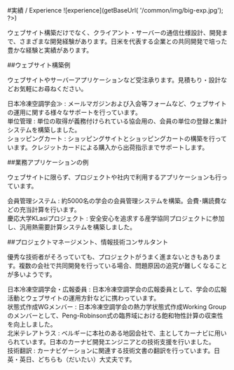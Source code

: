 #実績 / Experience ![experience](<?php echo $_ctrl->getBaseUrl( '/common/img/big-exp.jpg'); ?>)

ウェブサイト構築だけでなく、クライアント・サーバーの通信仕様設計、開発まで、さまざまな開発経験があります。日米を代表する企業との共同開発で培った豊かな経験と実績があります。

##ウェブサイト構築例

ウェブサイトやサーバーアプリケーションなど受注承ります。見積もり・設計などお気軽にお尋ねください。

<div class="dtBox span4" markdown="1">
日本冷凍空調学会≫
: メールマガジンおよび入会等フォームなど、ウェブサイトの運用に関する様々なサポートを行っています。
</div>

<div class="dtBox span4" markdown="1">
単位管理
: 単位の取得が義務付けられている協会用の、会員の単位の登録と集計システムを構築しました。
</div>

<div class="dtBox span4" markdown="1">
ショッピングカート
: ショッピングサイトとショッピングカートの構築を行っています。クレジットカードによる購入から出荷指示までサポートします。
</div>


##業務アプリケーションの例

ウェブサイトに限らず、プロジェクトや社内で利用するアプリケーションも行っています。

<div class="dtBox span4" markdown="1">
会員管理システム
: 約5000名の学会の会員管理システムを構築。会費･購読費などの充当計算を行います。
</div>

<div class="dtBox span4" markdown="1">
慶応大学KLasiプロジェクト
: 安全安心を追求する産学協同プロジェクトに参加し、汎用熱需要計算システムを構築しました。
</div>


##プロジェクトマネージメント、情報技術コンサルタント

優秀な技術者がそろっていても、プロジェクトがうまく進まないときもあります。複数の会社で共同開発を行っている場合、問題原因の追究が難しくなることが多いようです。

<div class="dtBox span4" markdown="1">
日本冷凍空調学会・広報委員
: 日本冷凍空調学会の広報委員として、学会の広報活動とウェブサイトの運用方針などに携わっています。
</div>

<div class="dtBox span4" markdown="1">
状態式作成WGメンバー
: 日本冷凍空調学会の熱力学状態式作成Working Groupのメンバーとして、Peng-Robinson式の臨界域における飽和物性計算の収束性を向上しました。
</div>

<div class="dtBox span4" markdown="1">
北米テレアトラス
: ベルギーに本社のある地図会社で、主としてカーナビに用いられています。日本のカーナビ開発エンジニアとの技術支援を行いました。
</div>

<div class="dtBox span4" markdown="1">
技術翻訳
: カーナビゲーションに関連する技術文書の翻訳を行っています。日英・英日、どちらも（だいたい）大丈夫です。
</div>
